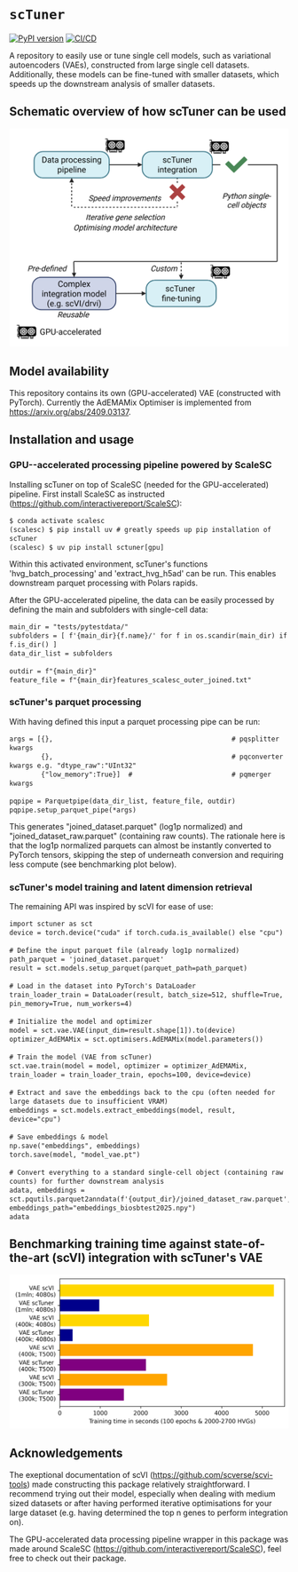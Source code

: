 # `scTuner`

[![PyPI version](https://badge.fury.io/py/sctuner.svg)](https://badge.fury.io/py/sctuner)
[![CI/CD](https://github.com/Arts-of-coding/scTuner/actions/workflows/ci-cd.yml/badge.svg)](https://github.com/Arts-of-coding/scTuner/actions/workflows/ci-cd.yml)

A repository to easily use or tune single cell models, such as variational autoencoders (VAEs), constructed from large single cell datasets. Additionally, these models can be fine-tuned with smaller datasets, which speeds up the downstream analysis of smaller datasets.

## Schematic overview of how scTuner can be used
![schematic_plot](img/scTuner_schematic.png)

## Model availability
This repository contains its own (GPU-accelerated) VAE (constructed with PyTorch). Currently the AdEMAMix Optimiser is implemented from https://arxiv.org/abs/2409.03137.

## Installation and usage
### GPU--accelerated processing pipeline powered by ScaleSC
Installing scTuner on top of ScaleSC (needed for the GPU-accelerated) pipeline. First install ScaleSC as instructed (https://github.com/interactivereport/ScaleSC):
```
$ conda activate scalesc
(scalesc) $ pip install uv # greatly speeds up pip installation of scTuner
(scalesc) $ uv pip install sctuner[gpu]
```
Within this activated environment, scTuner's functions 'hvg_batch_processing' and 'extract_hvg_h5ad' can be run. This enables downstream parquet processing with Polars rapids.

After the GPU-accelerated pipeline, the data can be easily processed by defining the main and subfolders with single-cell data:
```
main_dir = "tests/pytestdata/"
subfolders = [ f'{main_dir}{f.name}/' for f in os.scandir(main_dir) if f.is_dir() ]
data_dir_list = subfolders

outdir = f"{main_dir}"
feature_file = f"{main_dir}features_scalesc_outer_joined.txt"
```

### scTuner's parquet processing
With having defined this input a parquet processing pipe can be run:
```
args = [{},                                             # pqsplitter kwargs
        {},                                             # pqconverter kwargs e.g. "dtype_raw":"UInt32"
        {"low_memory":True}]  #                         # pqmerger kwargs

pqpipe = Parquetpipe(data_dir_list, feature_file, outdir)
pqpipe.setup_parquet_pipe(*args)
```

This generates "joined_dataset.parquet" (log1p normalized) and "joined_dataset_raw.parquet" (containing raw counts). The rationale here is that the log1p normalized parquets can almost be instantly converted to PyTorch tensors, skipping the step of underneath conversion and requiring less compute (see benchmarking plot below).

### scTuner's model training and latent dimension retrieval
The remaining API was inspired by scVI for ease of use:
```
import sctuner as sct
device = torch.device("cuda" if torch.cuda.is_available() else "cpu")

# Define the input parquet file (already log1p normalized)
path_parquet = 'joined_dataset.parquet'
result = sct.models.setup_parquet(parquet_path=path_parquet)

# Load in the dataset into PyTorch's DataLoader
train_loader_train = DataLoader(result, batch_size=512, shuffle=True, pin_memory=True, num_workers=4)

# Initialize the model and optimizer
model = sct.vae.VAE(input_dim=result.shape[1]).to(device)
optimizer_AdEMAMix = sct.optimisers.AdEMAMix(model.parameters())

# Train the model (VAE from scTuner)
sct.vae.train(model = model, optimizer = optimizer_AdEMAMix, train_loader = train_loader_train, epochs=100, device=device)

# Extract and save the embeddings back to the cpu (often needed for large datasets due to insufficient VRAM)
embeddings = sct.models.extract_embeddings(model, result, device="cpu")

# Save embeddings & model
np.save("embeddings", embeddings)
torch.save(model, "model_vae.pt")

# Convert everything to a standard single-cell object (containing raw counts) for further downstream analysis
adata, embeddings = sct.pqutils.parquet2anndata(f'{output_dir}/joined_dataset_raw.parquet', embeddings_path="embeddings_biosbtest2025.npy")
adata
```

## Benchmarking training time against state-of-the-art (scVI) integration with scTuner's VAE
![training_plot](img/training_benchmark.png)

## Acknowledgements
The exeptional documentation of scVI (https://github.com/scverse/scvi-tools) made constructing this package relatively straightforward. I recommend trying out their model, especially when dealing with medium sized datasets or after having performed iterative optimisations for your large dataset (e.g. having determined the top n genes to perform integration on).

The GPU-accelerated data processing pipeline wrapper in this package was made around ScaleSC (https://github.com/interactivereport/ScaleSC), feel free to check out their package. 
